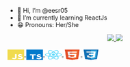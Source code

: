 - 👋 Hi, I’m @eesr05
- 🌱 I’m currently learning ReactJs
- 😁 Pronouns: Her/She



<div align="center">
  <a href="https://github.com/eesr05">
  <img height="180em" src="https://github-readme-stats.vercel.app/api?username=eesr05&show_icons=true&theme=blueberry&include_all_commits=true&count_private=true"/>
  <img height="180em" src="https://github-readme-stats.vercel.app/api/top-langs/?username=eesr05&layout=compact&langs_count=7&theme=blueberry "/>
</div>

  
  <div style="display: inline_block"><br>
  <img align="center" alt="Vee-Js" height="25" width="40" src="https://raw.githubusercontent.com/devicons/devicon/master/icons/javascript/javascript-plain.svg">
  <img align="center" alt="Vee-Ts" height="25" width="40" src="https://raw.githubusercontent.com/devicons/devicon/master/icons/typescript/typescript-plain.svg">
  <img align="center" alt="Vee-React" height="25" width="40" src="https://raw.githubusercontent.com/devicons/devicon/master/icons/react/react-original.svg">
  <img align="center" alt="Vee-HTML" height="25" width="40" src="https://raw.githubusercontent.com/devicons/devicon/master/icons/html5/html5-original.svg">
  <img align="center" alt="Vee-CSS" height="25" width="40" src="https://raw.githubusercontent.com/devicons/devicon/master/icons/css3/css3-original.svg"
</div>

 ##
<!---
eesr05/eesr05 is a ✨ special ✨ repository because its `README.md` (this file) appears on your GitHub profile.
You can click the Preview link to take a look at your changes.
--->
